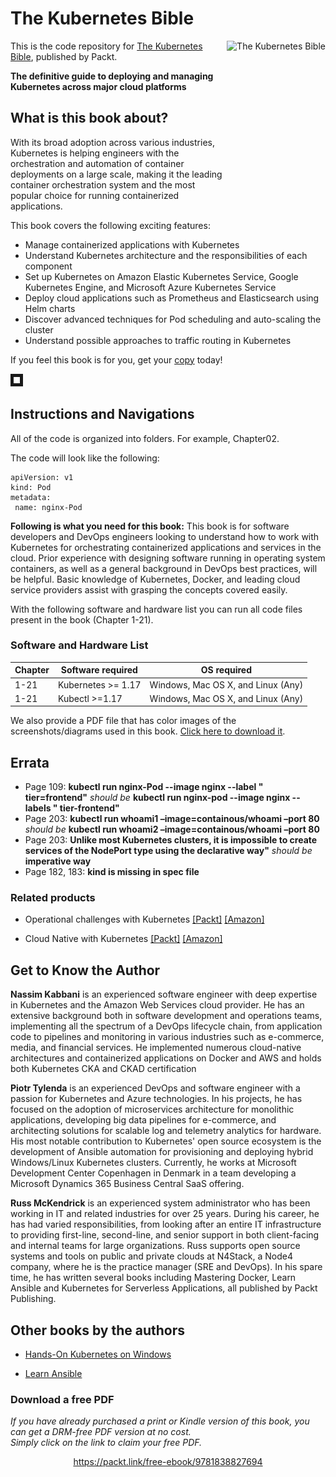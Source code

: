 


# The Kubernetes Bible

<a href="https://www.packtpub.com/product/the-kubernetes-bible/9781838827694?utm_source=github&utm_medium=repository&utm_campaign=9781838827694"><img src="https://static.packt-cdn.com/products/9781838827694/cover/smaller" alt="The Kubernetes Bible" height="256px" align="right"></a>

This is the code repository for [The Kubernetes Bible](https://www.packtpub.com/product/the-kubernetes-bible/9781838827694?utm_source=github&utm_medium=repository&utm_campaign=9781838827694), published by Packt.

**The definitive guide to deploying and managing Kubernetes across major cloud platforms**

## What is this book about?
With its broad adoption across various industries, Kubernetes is helping engineers with the orchestration and automation of container deployments on a large scale, making it the leading container orchestration system and the most popular choice for running containerized applications. 

This book covers the following exciting features:
* Manage containerized applications with Kubernetes
* Understand Kubernetes architecture and the responsibilities of each component
* Set up Kubernetes on Amazon Elastic Kubernetes Service, Google Kubernetes Engine, and Microsoft Azure Kubernetes Service
* Deploy cloud applications such as Prometheus and Elasticsearch using Helm charts
* Discover advanced techniques for Pod scheduling and auto-scaling the cluster
* Understand possible approaches to traffic routing in Kubernetes

If you feel this book is for you, get your [copy](https://www.amazon.com/dp/1838827692) today!

<a href="https://www.packtpub.com/?utm_source=github&utm_medium=banner&utm_campaign=GitHubBanner"><img src="https://raw.githubusercontent.com/PacktPublishing/GitHub/master/GitHub.png" 
alt="https://www.packtpub.com/" border="5" /></a>

## Instructions and Navigations
All of the code is organized into folders. For example, Chapter02.

The code will look like the following:
```
apiVersion: v1
kind: Pod
metadata:
 name: nginx-Pod
```

**Following is what you need for this book:**
This book is for software developers and DevOps engineers looking to understand how to work with Kubernetes for orchestrating containerized applications and services in the cloud. Prior experience with designing software running in operating system containers, as well as a general background in DevOps best practices, will be helpful. Basic knowledge of Kubernetes, Docker, and leading cloud service providers assist with grasping the concepts covered easily.

With the following software and hardware list you can run all code files present in the book (Chapter 1-21).
### Software and Hardware List
| Chapter | Software required | OS required |
| -------- | ------------------------------------ | ----------------------------------- |
| 1-21 | Kubernetes >= 1.17 | Windows, Mac OS X, and Linux (Any) |
| 1-21 | Kubectl >=1.17 | Windows, Mac OS X, and Linux (Any) |

We also provide a PDF file that has color images of the screenshots/diagrams used in this book. [Click here to download it](https://static.packt-cdn.com/downloads/9781838827694_ColorImages.pdf).

## Errata
 * Page 109: **kubectl run nginx-Pod --image nginx --label " tier=frontend"** _should be_ **kubectl run nginx-pod --image nginx --labels " tier-frontend"**
 * Page 203: **kubectl run whoami1 –image=containous/whoami –port 80** _should be_ **kubectl run whoami2 –image=containous/whoami –port 80**
 * Page 203: **Unlike most Kubernetes clusters, it is impossible to create services of the NodePort type using the declarative way"** _should be_ **imperative way**
 * Page 182, 183: **kind is missing in spec file** 

### Related products
* Operational challenges with Kubernetes [[Packt]](https://www.packtpub.com/product/kubernetes-in-production-best-practices/9781800202450?utm_source=github&utm_medium=repository&utm_campaign=9781800202450) [[Amazon]](https://www.amazon.com/dp/1800202458)

* Cloud Native with Kubernetes [[Packt]](https://www.packtpub.com/product/cloud-native-with-kubernetes/9781838823078?utm_source=github&utm_medium=repository&utm_campaign=9781838823078) [[Amazon]](https://www.amazon.com/dp/1838823077)

## Get to Know the Author
**Nassim Kabbani**
is an experienced software engineer with deep expertise in Kubernetes and the Amazon Web Services cloud provider. He has an extensive background both in software development and operations teams, implementing all the spectrum of a DevOps lifecycle chain, from application code to pipelines and monitoring in various industries such as e-commerce, media, and financial services.
He implemented numerous cloud-native architectures and containerized applications on Docker and AWS and holds both Kubernetes CKA and CKAD certification

**Piotr Tylenda**
is an experienced DevOps and software engineer with a passion for Kubernetes and Azure technologies. In his projects, he has focused on the adoption of microservices architecture for monolithic applications, developing big data pipelines for e-commerce, and architecting solutions for scalable log and telemetry analytics for hardware. His most notable contribution to Kubernetes' open source ecosystem is the development of Ansible automation for provisioning and deploying hybrid Windows/Linux Kubernetes clusters. Currently, he works at Microsoft Development Center Copenhagen in Denmark in a team developing a Microsoft Dynamics 365 Business Central SaaS offering.

**Russ McKendrick**
is an experienced system administrator who has been working in IT and related industries for over 25 years. During his career, he has had varied responsibilities, from looking after an entire IT infrastructure to providing first-line, second-line, and senior support in both client-facing and internal teams for large organizations.
Russ supports open source systems and tools on public and private clouds at N4Stack, a Node4 company, where he is the practice manager (SRE and DevOps). In his spare time, he has written several books including Mastering Docker, Learn Ansible and Kubernetes for Serverless Applications, all published by Packt Publishing.

## Other books by the authors
* [Hands-On Kubernetes on Windows](https://www.packtpub.com/cloud-networking/hands-on-kubernetes-on-windows?utm_source=github&utm_medium=repository&utm_campaign=9781838821562)

* [Learn Ansible](https://www.packtpub.com/virtualization-and-cloud/learn-ansible?utm_source=github&utm_medium=repository&utm_campaign=9781788998758)
### Download a free PDF

 <i>If you have already purchased a print or Kindle version of this book, you can get a DRM-free PDF version at no cost.<br>Simply click on the link to claim your free PDF.</i>
<p align="center"> <a href="https://packt.link/free-ebook/9781838827694">https://packt.link/free-ebook/9781838827694 </a> </p>
